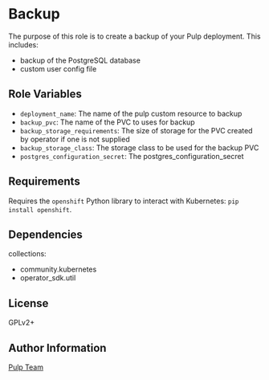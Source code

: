 Backup
========

The purpose of this role is to create a backup of your Pulp deployment.  This includes:
  - backup of the PostgreSQL database
  - custom user config file

Role Variables
--------------

* `deployment_name`: The name of the pulp custom resource to backup
* `backup_pvc`: The name of the PVC to uses for backup
* `backup_storage_requirements`: The size of storage for the PVC created by operator if one is not supplied
* `backup_storage_class`: The storage class to be used for the backup PVC
* `postgres_configuration_secret`: The postgres_configuration_secret

Requirements
------------

Requires the `openshift` Python library to interact with Kubernetes: `pip install openshift`.

Dependencies
------------

collections:

  - community.kubernetes
  - operator_sdk.util

License
-------

GPLv2+

Author Information
------------------

[Pulp Team](https://pulpproject.org/)

